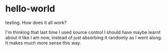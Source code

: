 # hello-world
testing. How does it all work?

I'm thinking that last time I used source control I should have maybe learnt about it like I am now, instead of just absorbing it randomly as I went along. It makes much more sense this way.
